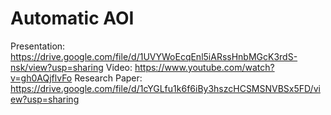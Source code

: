 # Automatic AOI

Presentation: https://drive.google.com/file/d/1UVYWoEcqEnl5iARssHnbMGcK3rdS-nsk/view?usp=sharing
Video: https://www.youtube.com/watch?v=gh0AQjflvFo
Research Paper: https://drive.google.com/file/d/1cYGLfu1k6f6iBy3hszcHCSMSNVBSx5FD/view?usp=sharing
